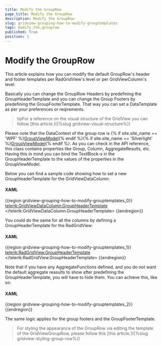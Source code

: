 ```yaml
---
title: Modify the GroupRow
page_title: Modify the GroupRow
description: Modify the GroupRow
slug: gridview-grouping-how-to-modify-grouptemplates
tags: modify,the,grouprow
published: True
position: 1
---
```


# Modify the GroupRow

This article explains how you can modify the default GroupRow's header and footer templates per RadGridView's level or per GridViewColumn's level.

Basically you can change the GroupRow Headers by predefining the GroupHeaderTemplate and you can change the Group Footers by predefining the GroupFooterTemplate. That way you can set a DataTemplate as per your preferences or reqirements.

>tipFor a reference on the visual structure of the GridView you can follow [this article.]({%slug gridview-visual-structure%})

Please note that the DataContext of the group row is
{% if site.site_name == 'WPF' %}[GroupViewModel](http://www.telerik.com/help/wpf/allmembers_t_telerik_windows_controls_gridview_groupviewmodel.html){% endif %}{% if site.site_name == 'Silverlight' %}[GroupViewModel](http://www.telerik.com/help/silverlight/allmembers_t_telerik_windows_controls_gridview_groupviewmodel.html){% endif %}. As you can check in the API reference, this class contains properties like Group, Column, AggregateResults, etc. Having this in mind you can bind the TextBlock-s in the GroupHeaderTemplate to the values of the properties in the GroupViewModel.
        

Below you can find a sample code showing how to set a new GroupHeaderTemplate for the GridViewDataColumn:

#### __XAML__

{{region gridview-grouping-how-to-modify-grouptemplates_0}}
	<telerik:GridViewDataColumn.GroupHeaderTemplate>
	    <DataTemplate>
	        <StackPanel>
	            <TextBlock Foreground="#FFED7971"
	                 Text="Test Key" />
	            <TextBlock Foreground="#FFED7971"
	                 Text="{Binding Group.Key}" />
	        </StackPanel>
	    </DataTemplate>
	 </telerik:GridViewDataColumn.GroupHeaderTemplate>
{{endregion}}

You could do the same for all the columns by defining a GroupHeaderTemplate for the RadGridView:

#### __XAML__

{{region gridview-grouping-how-to-modify-grouptemplates_1}}
	<telerik:RadGridView.GroupHeaderTemplate>
	    <DataTemplate>
	        <StackPanel>
	            <TextBlock Foreground="#FFED7971"
	                 Text="Test Key" />
	            <TextBlock Foreground="#FFED7971"
	                 Text="{Binding Group.Key}" />
	        </StackPanel>
	    </DataTemplate>
	 </telerik:RadGridView.GroupHeaderTemplate>
{{endregion}}


Note that if you have any AggregateFunctions defined, and you do not want the default aggregate reasults to show after predefining the GroupHeaderTemplate, you will have to hide them. You can achieve this, like so:

#### __XAML__

{{region gridview-grouping-how-to-modify-grouptemplates_2}}
	<Style TargetType="telerik:GridViewGroupRow">
	   <Setter Property="ShowHeaderAggregates" Value="False"/>
	</Style>
{{endregion}}

The same logic applies for the group footers and the GroupFooterTemplate.

>For styling the appearance of the GroupRow via editing the template of the GridViewGroupRow, please follow this [this article.]({%slug gridview-styling-group-row%})
